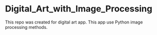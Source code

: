 # Digital_Art_with_Image_Processing
This repo was created for digital art app. This app use Python image processing methods.
